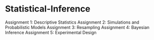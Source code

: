 # Statistical-Inference

Assignment 1: Descriptive Statistics
Assignment 2: Simulations and Probabilistic Models
Assignment 3: Resampling
Assignment 4: Bayesian Inference
Assignment 5: Experimental Design
